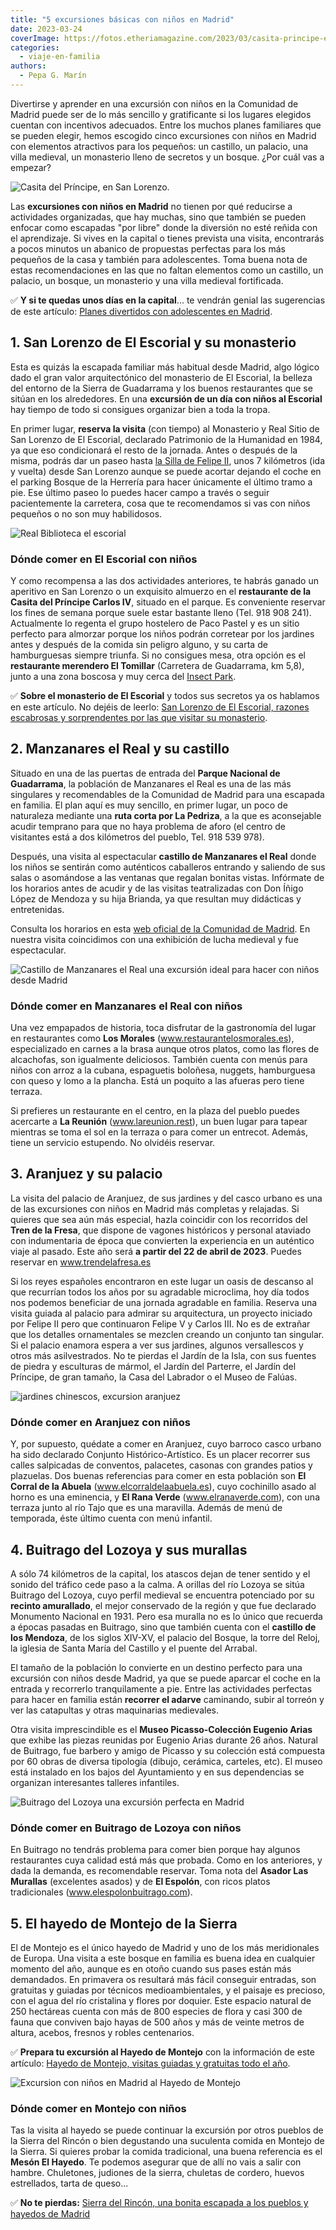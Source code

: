 ```yaml
---
title: "5 excursiones básicas con niños en Madrid"
date: 2023-03-24
coverImage: https://fotos.etheriamagazine.com/2023/03/casita-principe-escorial.jpg
categories: 
  - viaje-en-familia
authors: 
  - Pepa G. Marín
---
```


Divertirse y aprender en una excursión con niños en la Comunidad de Madrid puede ser de 
lo más sencillo y gratificante si los lugares elegidos cuentan con incentivos adecuados. 
Entre los muchos planes familiares que se pueden elegir, hemos escogido cinco 
excursiones con niños en Madrid con elementos atractivos para los pequeños: un castillo, 
un palacio, una villa medieval, un monasterio lleno de secretos y un bosque. ¿Por cuál 
vas a empezar? 

![Casita del Príncipe, en San Lorenzo.](https://fotos.etheriamagazine.com/2023/03/casita-principe-escorial.jpg "Casita del Príncipe, en San Lorenzo de El Escorial. © Etheria Magazine")

Las **excursiones con niños en Madrid** no tienen por qué reducirse a actividades 
organizadas, que hay muchas, sino que también se pueden enfocar como escapadas "por 
libre" donde la diversión no esté reñida con el aprendizaje. Si vives en la capital o 
tienes prevista una visita, encontrarás a pocos minutos un abanico de propuestas 
perfectas para los más pequeños de la casa y también para adolescentes. Toma buena nota 
de estas recomendaciones en las que no faltan elementos como un castillo, un palacio, un 
bosque, un monasterio y una villa medieval fortificada. 

✅ **Y si te quedas unos días en la capital**... te vendrán genial las sugerencias de 
este artículo: [Planes divertidos con adolescentes en 
Madrid](https://etheriamagazine.com/2022/12/16/planes-adolescentes-madrid/). 

## 1\. San Lorenzo de El Escorial y su monasterio

Esta es quizás la escapada familiar más habitual desde Madrid, algo lógico dado el gran 
valor arquitectónico del monasterio de El Escorial, la belleza del entorno de la Sierra 
de Guadarrama y los buenos restaurantes que se sitúan en los alrededores. En una 
**excursión de un día con niños al Escorial** hay tiempo de todo si consigues organizar 
bien a toda la tropa. 

En primer lugar, **reserva la visita** (con tiempo) al Monasterio y Real Sitio de San 
Lorenzo de El Escorial, declarado Patrimonio de la Humanidad en 1984, ya que eso 
condicionará el resto de la jornada. Antes o después de la misma, podrás dar un paseo 
hasta [la Silla de Felipe 
II](https://www.sanlorenzoturismo.es/rutas-en-la-naturaleza/silla-de-felipe-ii/), unos 7 
kilómetros (ida y vuelta) desde San Lorenzo aunque se puede acortar dejando el coche en 
el parking Bosque de la Herrería para hacer únicamente el último tramo a pie. Ese último 
paseo lo puedes hacer campo a través o seguir pacientemente la carretera, cosa que te 
recomendamos si vas con niños pequeños o no son muy habilidosos. 

![Real Biblioteca el escorial](https://fotos.etheriamagazine.com/2021/03/visitar-el-escorial-biblioteca.jpg "Interior de la Real Biblioteca. © Patrimonio Nacional")

### Dónde comer en El Escorial con niños

Y como recompensa a las dos actividades anteriores, te habrás ganado un aperitivo en San 
Lorenzo o un exquisito almuerzo en el **restaurante de la Casita del Príncipe Carlos 
IV**, situado en el parque. Es conveniente reservar los fines de semana porque suele 
estar bastante lleno (Tel. 918 908 241). Actualmente lo regenta el grupo hostelero de 
Paco Pastel y es un sitio perfecto para almorzar porque los niños podrán corretear por 
los jardines antes y después de la comida sin peligro alguno, y su carta de hamburguesas 
siempre triunfa. Si no consigues mesa, otra opción es el **restaurante merendero El 
Tomillar** (Carretera de Guadarrama, km 5,8), junto a una zona boscosa y muy cerca del [Insect 
Park](http://insectpark.es). 

✅ **Sobre el monasterio de El Escorial** y todos sus secretos ya os hablamos en este 
artículo. No dejéis de leerlo: [San Lorenzo de El Escorial, razones escabrosas y 
sorprendentes por las que visitar su 
monasterio](https://etheriamagazine.com/2021/04/06/por-que-visitar-monasterio-el-escorial/). 

## 2\. Manzanares el Real y su castillo

Situado en una de las puertas de entrada del **Parque Nacional de Guadarrama**, la 
población de Manzanares el Real es una de las más singulares y recomendables de la 
Comunidad de Madrid para una escapada en familia. El plan aquí es muy sencillo, en 
primer lugar, un poco de naturaleza mediante una **ruta corta por La Pedriza**, a la que 
es aconsejable acudir temprano para que no haya problema de aforo (el centro de 
visitantes está a dos kilómetros del pueblo, Tel. 918 539 978). 

Después, una visita al espectacular **castillo de Manzanares el Real** donde los niños 
se sentirán como auténticos caballeros entrando y saliendo de sus salas o asomándose a 
las ventanas que regalan bonitas vistas. Infórmate de los horarios antes de acudir y de 
las visitas teatralizadas con Don Íñigo López de Mendoza y su hija Brianda, ya que 
resultan muy didácticas y entretenidas. 

Consulta los horarios en esta [web oficial de la Comunidad de 
Madrid](https://www.comunidad.madrid/actividades/2022/representaciones-teatrales-castillo-manzanares-real). 
En nuestra visita coincidimos con una exhibición de lucha medieval y fue espectacular. 

![Castillo de Manzanares el Real una excursión ideal para hacer con niños desde Madrid](https://fotos.etheriamagazine.com/2023/03/castillo-manzanares-el-real.jpg "Castillo de Manzanares el Real. © Etheria Magazine")

### Dónde comer en Manzanares el Real con niños

Una vez empapados de historia, toca disfrutar de la gastronomía del lugar en 
restaurantes como **Los Morales** (www.restaurantelosmorales.es), especializado en 
carnes a la brasa aunque otros platos, como las flores de alcachofas, son igualmente 
deliciosos. También cuenta con menús para niños con arroz a la cubana, espaguetis 
boloñesa, nuggets, hamburguesa con queso y lomo a la plancha. Está un poquito a las 
afueras pero tiene terraza. 

Si prefieres un restaurante en el centro, en la plaza del pueblo puedes acercarte a **La 
Reunión** (www.lareunion.rest), un buen lugar para tapear mientras se toma el sol en la 
terraza o para comer un entrecot. Además, tiene un servicio estupendo. No olvidéis 
reservar. 

## 3\. Aranjuez y su palacio

La visita del palacio de Aranjuez, de sus jardines y del casco urbano es una de las 
excursiones con niños en Madrid más completas y relajadas. Si quieres que sea aún más 
especial, hazla coincidir con los recorridos del **Tren de la Fresa**, que dispone de 
vagones históricos y personal ataviado con indumentaria de época que convierten la 
experiencia en un auténtico viaje al pasado. Este año será **a partir del 22 de abril de 
2023**. Puedes reservar en www.trendelafresa.es 

Si los reyes españoles encontraron en este lugar un oasis de descanso al que recurrían 
todos los años por su agradable microclima, hoy día todos nos podemos beneficiar de una 
jornada agradable en familia. Reserva una visita guiada al palacio para admirar su 
arquitectura, un proyecto iniciado por Felipe II pero que continuaron Felipe V y Carlos 
III. No es de extrañar que los detalles ornamentales se mezclen creando un conjunto tan 
singular. Si el palacio enamora espera a ver sus jardines, algunos versallescos y otros 
más asilvestrados. No te pierdas el Jardín de la Isla, con sus fuentes de piedra y 
esculturas de mármol, el Jardín del Parterre, el Jardín del Príncipe, de gran tamaño, la 
Casa del Labrador o el Museo de Falúas. 

![jardines chinescos, excursion aranjuez](https://fotos.etheriamagazine.com/2020/05/excursion-aranjuez.jpg "Jardines Chinescos de Aranjuez. © Miguel Ángel Sanz")

### Dónde comer en Aranjuez con niños

Y, por supuesto, quédate a comer en Aranjuez, cuyo barroco casco urbano ha sido 
declarado Conjunto Histórico-Artístico. Es un placer recorrer sus calles salpicadas de 
conventos, palacetes, casonas con grandes patios y plazuelas. Dos buenas referencias 
para comer en esta población son **El Corral de la Abuela** (www.elcorraldelaabuela.es), 
cuyo cochinillo asado al horno es una eminencia, y **El Rana Verde** 
(www.elranaverde.com), con una terraza junto al río Tajo que es una maravilla. Además de 
menú de temporada, éste último cuenta con menú infantil. 

## 4\. Buitrago del Lozoya y sus murallas

A sólo 74 kilómetros de la capital, los atascos dejan de tener sentido y el sonido del 
tráfico cede paso a la calma. A orillas del río Lozoya se sitúa Buitrago del Lozoya, 
cuyo perfil medieval se encuentra potenciado por su **recinto amurallado**, el mejor 
conservado de la región y que fue declarado Monumento Nacional en 1931. Pero esa muralla 
no es lo único que recuerda a épocas pasadas en Buitrago, sino que también cuenta con el 
**castillo de los Mendoza**, de los siglos XIV-XV, el palacio del Bosque, la torre del 
Reloj, la iglesia de Santa María del Castillo y el puente del Arrabal. 

El tamaño de la población lo convierte en un destino perfecto para una excursión con 
niños desde Madrid, ya que se puede aparcar el coche en la entrada y recorrerlo 
tranquilamente a pie. Entre las actividades perfectas para hacer en familia están 
**recorrer el adarve** caminando, subir al torreón y ver las catapultas y otras 
maquinarias medievales. 

Otra visita imprescindible es el **Museo Picasso-Colección Eugenio Arias** que exhibe 
las piezas reunidas por Eugenio Arias durante 26 años. Natural de Buitrago, fue barbero 
y amigo de Picasso y su colección está compuesta por 60 obras de diversa tipología 
(dibujo, cerámica, carteles, etc). El museo está instalado en los bajos del Ayuntamiento 
y en sus dependencias se organizan interesantes talleres infantiles. 

![Buitrago del Lozoya una excursión perfecta en Madrid](https://fotos.etheriamagazine.com/2023/03/Buitrago-del-Lozoya.jpg "Buitrago del Lozoya.")

### Dónde comer en Buitrago de Lozoya con niños

En Buitrago no tendrás problema para comer bien porque hay algunos restaurantes cuya 
calidad está más que probada. Como en los anteriores, y dada la demanda, es recomendable 
reservar. Toma nota del **Asador Las Murallas** (excelentes asados) y de **El Espolón**, 
con ricos platos tradicionales (www.elespolonbuitrago.com). 

## 5\. El hayedo de Montejo de la Sierra

El de Montejo es el único hayedo de Madrid y uno de los más meridionales de Europa. Una 
visita a este bosque en familia es buena idea en cualquier momento del año, aunque es en 
otoño cuando sus pases están más demandados. En primavera os resultará más fácil 
conseguir entradas, son gratuitas y guiadas por técnicos medioambientales, y el paisaje 
es precioso, con el agua del río cristalina y flores por doquier. Este espacio natural 
de 250 hectáreas cuenta con más de 800 especies de flora y casi 300 de fauna que 
conviven bajo hayas de 500 años y más de veinte metros de altura, acebos, fresnos y 
robles centenarios. 

✅ **Prepara tu excursión al Hayedo de Montejo** con la información de este artículo: [Hayedo 
de Montejo, visitas guiadas y gratuitas todo el 
año](https://etheriamagazine.com/2021/01/15/hayedo-de-montejo-madrid-como-reservar-y-llegar/). 

![Excursion con niños en Madrid al Hayedo de Montejo](https://fotos.etheriamagazine.com/2021/01/visitas-hayedo-montejo.jpg "Hayedo de Montejo en familia. © Etheria M.")

### Dónde comer en Montejo con niños

Tas la visita al hayedo se puede continuar la excursión por otros pueblos de la Sierra 
del Rincón o bien degustando una suculenta comida en Montejo de la Sierra. Si quieres 
probar la comida tradicional, una buena referencia es el **Mesón El Hayedo**. Te podemos 
asegurar que de allí no vais a salir con hambre. Chuletones, judiones de la sierra, 
chuletas de cordero, huevos estrellados, tarta de queso... 

✅ **No te pierdas:** [Sierra del Rincón, una bonita escapada a los pueblos y hayedos de 
Madrid](https://etheriamagazine.com/2020/09/15/pueblos-mas-bonitos-y-rutas-en-sierra-del-rincon-madrid/)
